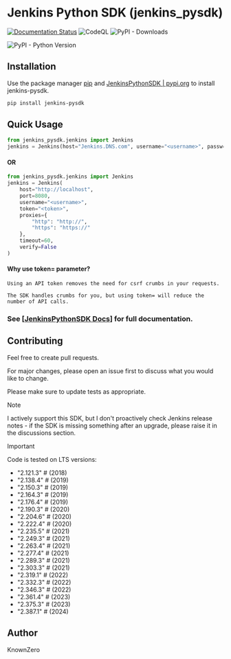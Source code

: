 # Jenkins Python SDK (jenkins_pysdk)

[![Documentation Status](https://readthedocs.org/projects/jenkinspythonsdk/badge/?version=latest)](https://jenkinspythonsdk.readthedocs.io/en/latest/?badge=latest) 
![CodeQL](https://github.com/KnownZero/JenkinsPythonSDK/actions/workflows/github-code-scanning/codeql/badge.svg)
![PyPI - Downloads](https://img.shields.io/pypi/dm/jenkins-pysdk?style=flat&logo=pypi&logoColor=white&label=Downloads&color=blue)

![PyPI - Python Version](https://img.shields.io/pypi/pyversions/jenkins-pysdk)


## Installation

Use the package manager [pip](https://pip.pypa.io/en/stable/installation/) and 
[JenkinsPythonSDK | pypi.org](https://pypi.org/project/jenkins-pysdk/) to install jenkins-pysdk.

```bash
pip install jenkins-pysdk
```

## Quick Usage

```python
from jenkins_pysdk.jenkins import Jenkins
jenkins = Jenkins(host="Jenkins.DNS.com", username="<username>", passw="<passw>")
```
#### OR

```python
from jenkins_pysdk.jenkins import Jenkins
jenkins = Jenkins(
    host="http://localhost",
    port=8080,
    username="<username>",
    token="<token>",
    proxies={
        "http": "http://",
        "https": "https://"
    },
    timeout=60,
    verify=False
)
```
#### Why use token= parameter?
```
Using an API token removes the need for csrf crumbs in your requests. 

The SDK handles crumbs for you, but using token= will reduce the number of API calls. 
```

### See [[JenkinsPythonSDK Docs](https://jenkinspythonsdk.readthedocs.io/en/latest/index.html)] for full documentation.

## Contributing

Feel free to create pull requests.

For major changes, please open an issue first
to discuss what you would like to change.

Please make sure to update tests as appropriate.

> [!NOTE]
> I actively support this SDK, but I don't proactively check Jenkins release notes -
> if the SDK is missing something after an upgrade, please raise it in the discussions section.


> [!IMPORTANT]
> Code is tested on LTS versions:
> - "2.121.3"  # (2018)
> - "2.138.4"  # (2019)
> - "2.150.3"  # (2019)
> - "2.164.3"  # (2019)
> - "2.176.4"  # (2019)
> - "2.190.3"  # (2020)
> - "2.204.6"  # (2020)
> - "2.222.4"  # (2020)
> - "2.235.5"  # (2021)
> - "2.249.3"  # (2021)
> - "2.263.4"  # (2021)
> - "2.277.4"  # (2021)
> - "2.289.3"  # (2021)
> - "2.303.3"  # (2021)
> - "2.319.1"  # (2022)
> - "2.332.3"  # (2022)
> - "2.346.3"  # (2022)
> - "2.361.4"  # (2023)
> - "2.375.3"  # (2023)
> - "2.387.1"  # (2024)


## Author
KnownZero

